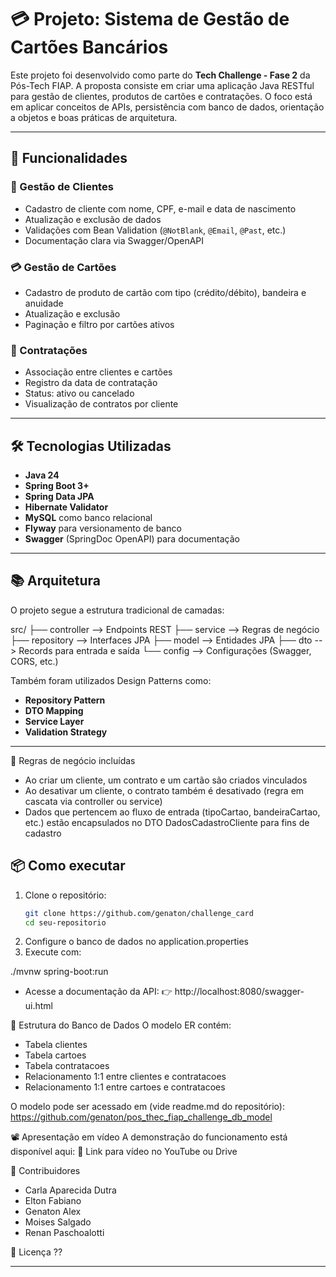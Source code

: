 # 💳 Projeto: Sistema de Gestão de Cartões Bancários
Este projeto foi desenvolvido como parte do **Tech Challenge - Fase 2** da Pós-Tech FIAP. A proposta consiste em criar uma aplicação Java RESTful para gestão de clientes, produtos de cartões e contratações. O foco está em aplicar conceitos de APIs, persistência com banco de dados, orientação a objetos e boas práticas de arquitetura.

---

## 🚀 Funcionalidades

### 👤 Gestão de Clientes

- Cadastro de cliente com nome, CPF, e-mail e data de nascimento
- Atualização e exclusão de dados
- Validações com Bean Validation (`@NotBlank`, `@Email`, `@Past`, etc.)
- Documentação clara via Swagger/OpenAPI

### 💳 Gestão de Cartões

- Cadastro de produto de cartão com tipo (crédito/débito), bandeira e anuidade
- Atualização e exclusão
- Paginação e filtro por cartões ativos

### 📌 Contratações

- Associação entre clientes e cartões
- Registro da data de contratação
- Status: ativo ou cancelado
- Visualização de contratos por cliente

---

## 🛠️ Tecnologias Utilizadas

- **Java 24**
- **Spring Boot 3+**
- **Spring Data JPA**
- **Hibernate Validator**
- **MySQL** como banco relacional
- **Flyway** para versionamento de banco
- **Swagger** (SpringDoc OpenAPI) para documentação

---

## 📚 Arquitetura

O projeto segue a estrutura tradicional de camadas:


src/ ├── controller         --> Endpoints REST ├── service            --> Regras de negócio ├── repository         --> Interfaces JPA ├── model              --> Entidades JPA ├── dto                --> Records para entrada e saída └── config             --> Configurações (Swagger, CORS, etc.)

Também foram utilizados Design Patterns como:

- **Repository Pattern**
- **DTO Mapping**
- **Service Layer**
- **Validation Strategy**

---

🧠 Regras de negócio incluídas
- Ao criar um cliente, um contrato e um cartão são criados vinculados
- Ao desativar um cliente, o contrato também é desativado (regra em cascata via controller ou service)
- Dados que pertencem ao fluxo de entrada (tipoCartao, bandeiraCartao, etc.) estão encapsulados no DTO DadosCadastroCliente para fins de cadastro




## 📦 Como executar

1. Clone o repositório:
   ```bash
   git clone https://github.com/genaton/challenge_card
   cd seu-repositorio

2. Configure o banco de dados no application.properties
3. Execute com:

./mvnw spring-boot:run

- Acesse a documentação da API:
👉 http://localhost:8080/swagger-ui.html

📂 Estrutura do Banco de Dados
O modelo ER contém:
- Tabela clientes
- Tabela cartoes
- Tabela contratacoes
- Relacionamento 1:1 entre clientes e contratacoes
- Relacionamento 1:1 entre cartoes e contratacoes

O modelo pode ser acessado em (vide readme.md do repositório):
https://github.com/genaton/pos_thec_fiap_challenge_db_model

📽️ Apresentação em vídeo
A demonstração do funcionamento está disponível aqui:
🎥 Link para vídeo no YouTube ou Drive


🤝 Contribuidores

- Carla Aparecida Dutra
- Elton Fabiano
- Genaton Alex
- Moises Salgado
- Renan Paschoalotti

📄 Licença
??

---






